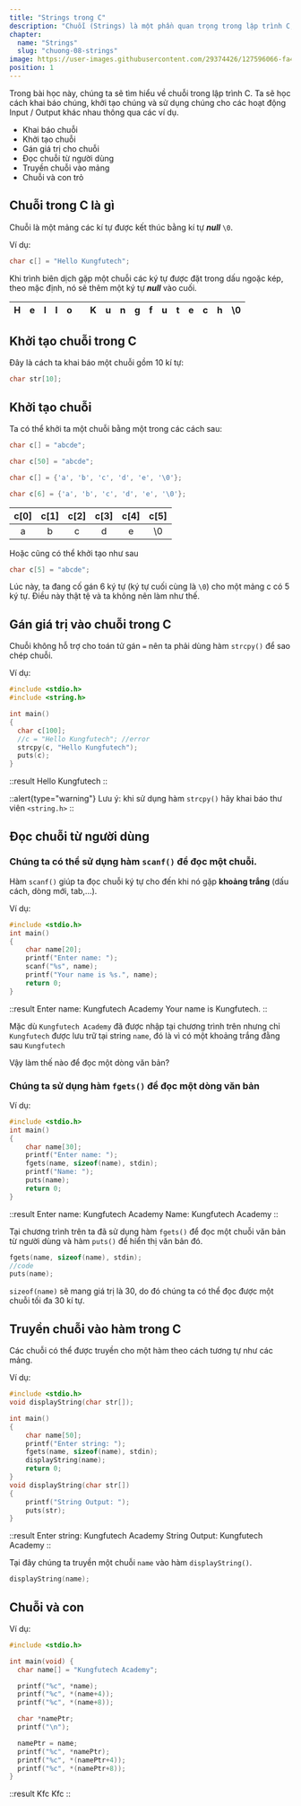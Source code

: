 ```yaml
---
title: "Strings trong C"
description: "Chuỗi (Strings) là một phần quan trọng trong lập trình C, và việc hiểu cách xử lý chuỗi là một kỹ năng cần thiết cho mọi lập trình viên. Bài viết này sẽ giúp bạn khám phá sâu hơn về cách làm việc với chuỗi trong C và tận dụng sức mạnh của chúng cho các bài toán sau này."
chapter:
  name: "Strings"
  slug: "chuong-08-strings"
image: https://user-images.githubusercontent.com/29374426/127596066-fa46df01-982f-4a72-b6d1-f7d8f5c5a9b3.png
position: 1
---
```


Trong bài học này, chúng ta sẽ tìm hiểu về chuỗi trong lập trình C. Ta sẽ học cách khai báo chúng, khởi tạo chúng và sử dụng chúng cho các hoạt động Input / Output khác nhau thông qua các ví dụ.

- Khai báo chuỗi
- Khởi tạo chuỗi
- Gán giá trị cho chuỗi
- Đọc chuỗi từ người dùng
- Truyền chuỗi vào mảng
- Chuỗi và con trỏ

## Chuỗi trong C là gì

Chuỗi là một mảng các kí tự được kết thúc bằng kí tự **_null_** `\0`.

Ví dụ:

```cpp
char c[] = "Hello Kungfutech";
```

Khi trình biên dịch gặp một chuỗi các ký tự được đặt trong dấu ngoặc kép, theo mặc định, nó sẽ thêm một ký tự **_null_** vào cuối.

| H   |  e  | l   | l   | o   |     | K   | u   | n   | g   | f   | u   | t   | e   | c   | h   | \0  |
| --- | :-: | --- | --- | --- | --- | --- | --- | --- | --- | --- | --- | --- | --- | --- | --- | --- |

## Khởi tạo chuỗi trong C

Đây là cách ta khai báo một chuỗi gồm 10 kí tự:

```cpp
char str[10];
```

## Khởi tạo chuỗi

Ta có thể khởi ta một chuỗi bằng một trong các cách sau:

```cpp
char c[] = "abcde";

char c[50] = "abcde";

char c[] = {'a', 'b', 'c', 'd', 'e', '\0'};

char c[6] = {'a', 'b', 'c', 'd', 'e', '\0'};
```

| c[0] | c[1] | c[2] | c[3] | c[4] | c[5] |
| :--: | :--: | :--: | :--: | :--: | :--: |
|  a   |  b   |  c   |  d   |  e   |  \0  |

Hoặc cũng có thể khởi tạo như sau

```cpp
char c[5] = "abcde";
```

Lúc này, ta đang cố gán 6 ký tự (ký tự cuối cùng là `\0`) cho một mảng c có 5 ký tự. Điều này thật tệ và ta không nên làm như thế.

## Gán giá trị vào chuỗi trong C

Chuỗi không hỗ trợ cho toán tử gán `=` nên ta phải dùng hàm `strcpy()` để sao chép chuỗi.

Ví dụ:

```cpp
#include <stdio.h>
#include <string.h>

int main()
{
  char c[100];
  //c = "Hello Kungfutech"; //error
  strcpy(c, "Hello Kungfutech");
  puts(c);
}
```

::result
Hello Kungfutech
::

::alert{type="warning"}
Lưu ý: khi sử dụng hàm `strcpy()` hãy khai báo thư viên `<string.h>`
::

## Đọc chuỗi từ người dùng

### Chúng ta có thể sử dụng hàm `scanf()` để đọc một chuỗi.

Hàm `scanf()` giúp ta đọc chuỗi ký tự cho đến khi nó gặp **khoảng trắng** (dấu cách, dòng mới, tab,...).

Ví dụ:

```cpp
#include <stdio.h>
int main()
{
    char name[20];
    printf("Enter name: ");
    scanf("%s", name);
    printf("Your name is %s.", name);
    return 0;
}
```

::result
Enter name: Kungfutech Academy
Your name is Kungfutech.
::

Mặc dù `Kungfutech Academy` đã được nhập tại chương trình trên nhưng chỉ `Kungfutech` được lưu trữ tại string `name`, đó là vì có một khoảng trắng đằng sau `Kungfutech`

Vậy làm thế nào để đọc một dòng văn bản?

### Chúng ta sử dụng hàm `fgets()` để đọc một dòng văn bản

Ví dụ:

```cpp
#include <stdio.h>
int main()
{
    char name[30];
    printf("Enter name: ");
    fgets(name, sizeof(name), stdin);
    printf("Name: ");
    puts(name);
    return 0;
}
```

::result
Enter name: Kungfutech Academy
Name: Kungfutech Academy
::

Tại chương trình trên ta đã sử dụng hàm `fgets()` để đọc một chuỗi văn bản từ người dùng và hàm `puts()` để hiển thị văn bản đó.

```cpp
fgets(name, sizeof(name), stdin);
//code
puts(name);
```

`sizeof(name)` sẽ mang giá trị là 30, do đó chúng ta có thể đọc được một chuỗi tối đa 30 kí tự.

## Truyền chuỗi vào hàm trong C

Các chuỗi có thể được truyền cho một hàm theo cách tương tự như các mảng.

Ví dụ:

```cpp
#include <stdio.h>
void displayString(char str[]);

int main()
{
    char name[50];
    printf("Enter string: ");
    fgets(name, sizeof(name), stdin);
    displayString(name);
    return 0;
}
void displayString(char str[])
{
    printf("String Output: ");
    puts(str);
}
```

::result
Enter string: Kungfutech Academy
String Output: Kungfutech Academy
::

Tại đây chúng ta truyền một chuỗi `name` vào hàm `displayString()`.

```cpp
displayString(name);
```

## Chuỗi và con

Ví dụ:

```cpp
#include <stdio.h>

int main(void) {
  char name[] = "Kungfutech Academy";

  printf("%c", *name);
  printf("%c", *(name+4));
  printf("%c", *(name+8));

  char *namePtr;
  printf("\n");

  namePtr = name;
  printf("%c", *namePtr);
  printf("%c", *(namePtr+4));
  printf("%c", *(namePtr+8));
}
```

::result
Kfc
Kfc
::
